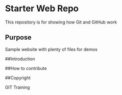 # Starter Web Repo

This repository is for showing how Git and GitHub work

## Purpose

Sample website with plenty of files for demos

##Introduction

##How to contribute

##Copyright 

GIT Training